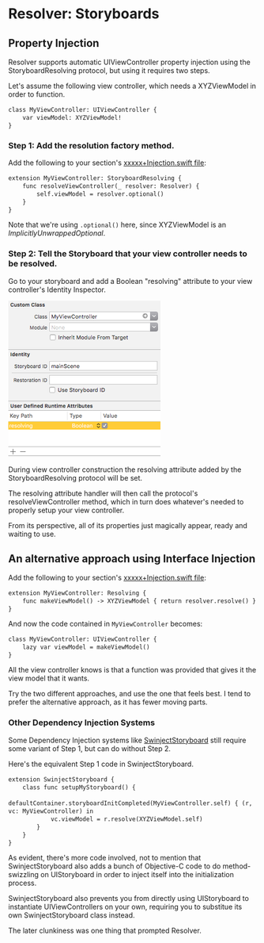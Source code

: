 #  Resolver: Storyboards

## Property Injection

Resolver supports automatic UIViewController property injection using the StoryboardResolving protocol, but using it requires two steps.

Let's assume the following view controller, which needs a XYZViewModel in order to function.

```
class MyViewController: UIViewController {
    var viewModel: XYZViewModel!
}
```
### Step 1: Add the resolution factory method.

Add the following to your section's [xxxxx+Injection.swift file](Registration.md#files):

```
extension MyViewController: StoryboardResolving {
    func resolveViewController(_ resolver: Resolver) {
        self.viewModel = resolver.optional()
    }
}
```

Note that we're using `.optional()` here, since XYZViewModel is an *ImplicitlyUnwrappedOptional*.

### Step 2: Tell the Storyboard that your view controller needs to be resolved.

Go to your storyboard and add a Boolean "resolving" attribute to your view controller's Identity Inspector.

<img src="Storyboards.png">

During view controller construction the resolving attribute added by the StoryboardResolving protocol will be set.

The resolving attribute handler will then call the protocol's resolveViewController method, which in turn does whatever's needed to properly setup your view controller.

From its perspective, all of its properties just magically appear, ready and waiting to use.

## An alternative approach using Interface Injection

Add the following to your section's [xxxxx+Injection.swift file](Registration.md#files):

```
extension MyViewController: Resolving {
    func makeViewModel() -> XYZViewModel { return resolver.resolve() }
}
```

And now the code contained in  `MyViewController` becomes:

```
class MyViewController: UIViewController {
    lazy var viewModel = makeViewModel()
}
```

All the view controller knows is that a function was provided that gives it the view model that it wants.

Try the two different approaches, and use the one that feels best. I tend to prefer the alternative approach, as it has fewer moving parts.

### Other Dependency Injection Systems

Some Dependency Injection systems like [SwinjectStoryboard](https://github.com/Swinject/SwinjectStoryboard) still require some variant of Step 1, but can do without Step 2.

Here's the equivalent Step 1 code in SwinjectStoryboard.

```
extension SwinjectStoryboard {
    class func setupMyStoryboard() {
        defaultContainer.storyboardInitCompleted(MyViewController.self) { (r, vc: MyViewController) in
            vc.viewModel = r.resolve(XYZViewModel.self)
        }
    }
}
```

As evident, there's more code involved, not to mention that SwinjectStoryboard also adds a bunch of Objective-C code to do method-swizzling on UIStoryboard in order to inject itself into the initialization process.

SwinjectStoryboard also prevents you from directly using UIStoryboard to instantiate UIViewControllers on your own, requiring you to substitue its own SwinjectStoryboard class instead.

The later clunkiness was one thing that prompted Resolver.
